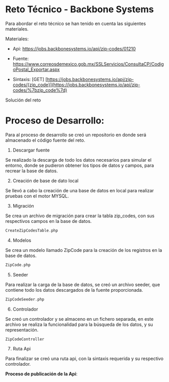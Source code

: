 # Reto Técnico  -  Backbone Systems

Para abordar el reto técnico se han tenido en cuenta las siguientes materiales.

Materiales:

- Api:  <https://jobs.backbonesystems.io/api/zip-codes/01210> 

- Fuente: <https://www.correosdemexico.gob.mx/SSLServicios/ConsultaCP/CodigoPostal_Exportar.aspx> 

- Sintaxis: [GET] [https://jobs.backbonesystems.io/api/zip-codes/{zip_code}](https://jobs.backbonesystems.io/api/zip-codes/%7bzip_code%7d)

Solución del reto 

# **Proceso de Desarrollo**:

Para al proceso de desarrollo se creó un repositorio en donde será almacenado el código fuente del reto.

1. Descargar fuente 

Se realizado la descarga de todo los datos necesarios para simular el entorno, donde se pudieron obtener los tipos de datos y campos, para recrear la base de datos.

2. Creación de base de dato local

Se llevó a  cabo la creación de una base de datos en local para realizar pruebas con el motor MYSQL.

3. Migración

Se crea un archivo de migración para crear la tabla zip\_codes, con sus respectivos campos en la base de datos.
```php
CreateZipCodesTable.php
```

4. Modelos

Se crea un modelo llamado ZipCode para la creación de los registros en la base de datos.
```php
ZipCode.php
```

5. Seeder

Para realizar la carga de la base de datos, se creó un archivo seeder, que contiene  todo los datos descargados de la fuente proporcionada.
```php
ZipCodeSeeder.php
```

6. Controlador 

Se creó un controlador y se almaceno en un fichero separada, en este archivo se realiza  la funcionalidad para  la búsqueda de los datos, y su representación.
```php
ZipCodeController
```
7. Ruta Api

Para finalizar se creó una ruta api, con la sintaxis requerida y su respectivo controlador.

**Proceso de publicación de la Api**:
